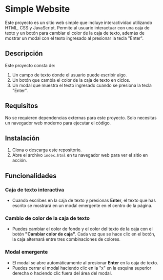 # Simple Website

Este proyecto es un sitio web simple que incluye interactividad utilizando HTML, CSS y JavaScript. Permite al usuario interactuar con una caja de texto y un botón para cambiar el color de la caja de texto, además de mostrar un modal con el texto ingresado al presionar la tecla "Enter".

## Descripción

Este proyecto consta de:
1. Un campo de texto donde el usuario puede escribir algo.
2. Un botón que cambia el color de la caja de texto en ciclos.
3. Un modal que muestra el texto ingresado cuando se presiona la tecla "Enter".

## Requisitos

No se requieren dependencias externas para este proyecto. Solo necesitas un navegador web moderno para ejecutar el código.

## Instalación

1. Clona o descarga este repositorio.
2. Abre el archivo `index.html` en tu navegador web para ver el sitio en acción.

## Funcionalidades

### Caja de texto interactiva
- Cuando escribes en la caja de texto y presionas **Enter**, el texto que has escrito se mostrará en un modal emergente en el centro de la página.
  
### Cambio de color de la caja de texto
- Puedes cambiar el color de fondo y el color del texto de la caja con el botón **"Cambiar color de caja"**. Cada vez que se hace clic en el botón, la caja alternará entre tres combinaciones de colores.

### Modal emergente
- El modal se abre automáticamente al presionar **Enter** en la caja de texto.
- Puedes cerrar el modal haciendo clic en la "x" en la esquina superior derecha o haciendo clic fuera del área del modal.

